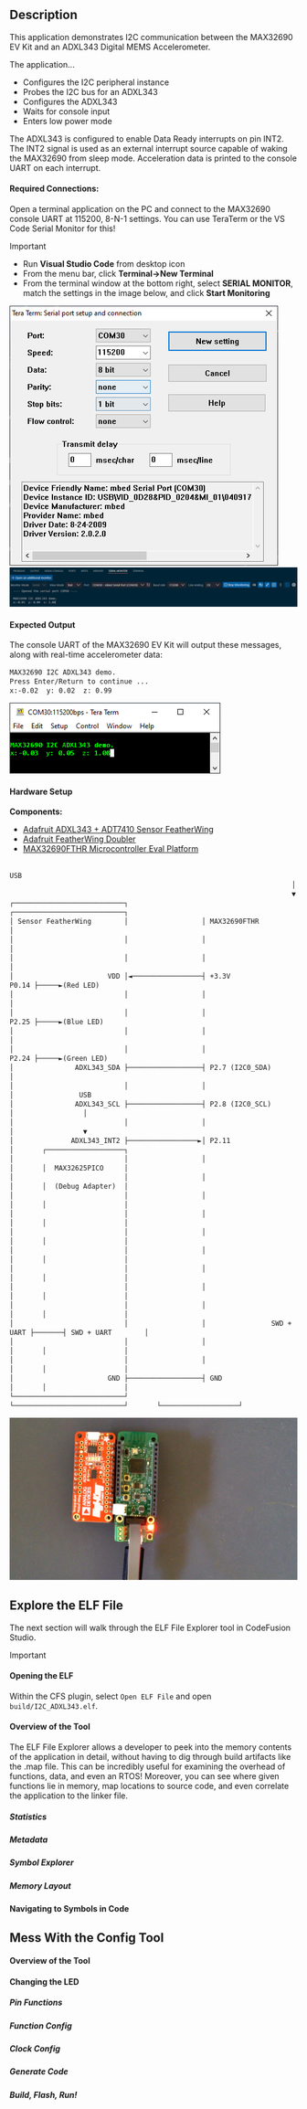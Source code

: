 ## Description

This application demonstrates I2C communication between the MAX32690 EV Kit and an ADXL343 Digital MEMS Accelerometer.

The application...
- Configures the I2C peripheral instance
- Probes the I2C bus for an ADXL343
- Configures the ADXL343
- Waits for console input
- Enters low power mode

The ADXL343 is configured to enable Data Ready interrupts on pin INT2.  The INT2 signal is used as an external interrupt source capable of waking the MAX32690 from sleep mode.  Acceleration data is printed to the console UART on each interrupt.

#### Required Connections:

Open a terminal application on the PC and connect to the MAX32690 console UART at 115200, 8-N-1 settings. You can use TeraTerm or the VS Code Serial Monitor for this!

> [!IMPORTANT]
> - Run **Visual Studio Code** from desktop icon
> - From the menu bar, click **Terminal->New Terminal**
> - From the terminal window at the bottom right, select **SERIAL MONITOR**, match the settings in the image below, and click **Start Monitoring**

![TeraTerm Setup](img/TeraTerm-Setup.png)
![VS Code Setup](img/VSCode-Setup.png)

#### Expected Output

The console UART of the MAX32690 EV Kit will output these messages, along with real-time accelerometer data:
```
MAX32690 I2C ADXL343 demo.
Press Enter/Return to continue ...
x:-0.02  y: 0.02  z: 0.99
```

![TeraTerm Output](img/TeraTerm-Out.png)

#### Hardware Setup

**Components:**

- [Adafruit ADXL343 + ADT7410 Sensor FeatherWing](https://www.adafruit.com/product/4147#:~:text=Upgrade%20any%20Feather%20board%20with%20motion%20and%20precision%20temperature%20sensing)
- [Adafruit FeatherWing Doubler](https://www.digikey.com/en/products/detail/adafruit-industries-llc/2890/5777188?utm_adgroup=&utm_source=google&utm_medium=cpc&utm_campaign=PMax%20Shopping_Product_Low%20ROAS%20Categories&utm_term=&utm_content=&utm_id=go_cmp-20243063506_adg-_ad-__dev-m_ext-_prd-5777188_sig-Cj0KCQjwmOm3BhC8ARIsAOSbapXWc4QrPu9hvkGExHfYoowCYfo_lowEmtW7IHq_iZKP1zqqN4wc5hwaAoHeEALw_wcB&gad_source=1&gbraid=0AAAAADrbLliM7VDd0sPDN1aF2isaVwkF7&gclid=Cj0KCQjwmOm3BhC8ARIsAOSbapXWc4QrPu9hvkGExHfYoowCYfo_lowEmtW7IHq_iZKP1zqqN4wc5hwaAoHeEALw_wcB)
- [MAX32690FTHR Microcontroller Eval Platform](https://www.analog.com/en/products/max32690.html)

```
                                                                    USB
                                                                     │
                                                                     ▼
┌───────────────────────────┐                  ┌───────────────────────────┐
│ Sensor FeatherWing        │                  │ MAX32690FTHR              │
│                           │                  │                           │
│                           │                  │                           │
│                       VDD │◄─────────────────┤ +3.3V               P0.14 ├─────►(Red LED)
│                           │                  │                           │
│                           │                  │                     P2.25 ├─────►(Blue LED)
│                           │                  │                           │
│                           │                  │                     P2.24 ├─────►(Green LED)
│               ADXL343_SDA ├──────────────────┤ P2.7 (I2C0_SDA)           │
│                           │                  │                           │                USB
│               ADXL343_SCL ├──────────────────┤ P2.8 (I2C0_SCL)           │                 │
│                           │                  │                           │                 ▼
│              ADXL343_INT2 ├─────────────────►│ P2.11                     │       ┌───────────────────┐
│                           │                  │                           │       │  MAX32625PICO     │
│                           │                  │                           │       │  (Debug Adapter)  │
│                           │                  │                           │       │                   │
│                           │                  │                           │       │                   │
│                           │                  │                           │       │                   │
│                           │                  │                           │       │                   │
│                           │                  │                           │       │                   │
│                           │                  │                           │       │                   │
│                           │                  │                           │       │                   │
│                           │                  │                SWD + UART ├───────┤ SWD + UART        │
│                           │                  │                           │       │                   │
│                           │                  │                           │       │                   │
│                       GND ├──────────────────┤ GND                       │       │                   │
└───────────────────────────┘                  └───────────────────────────┘       └───────────────────┘
```
![HW Setup](img/HW-Setup.png)

## Explore the ELF File

The next section will walk through the ELF File Explorer tool in CodeFusion Studio.

> [!IMPORTANT]
> #### Opening the ELF
>
> Within the CFS plugin, select `Open ELF File` and open `build/I2C_ADXL343.elf`.

#### Overview of the Tool

The ELF File Explorer allows a developer to peek into the memory contents of the application in detail, without having to dig through build artifacts like the .map file. This can be incredibly useful for examining the overhead of functions, data, and even an RTOS! Moreover, you can see where given functions lie in memory, map locations to source code, and even correlate the application to the linker file.

##### Statistics

##### Metadata

##### Symbol Explorer

##### Memory Layout

#### Navigating to Symbols in Code

## Mess With the Config Tool

#### Overview of the Tool

#### Changing the LED

##### Pin Functions

##### Function Config

##### Clock Config

##### Generate Code

##### Build, Flash, Run!
